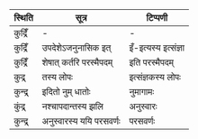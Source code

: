 | स्थिति | सूत्र | टिप्पणी |
| ----- | ------- | ------ |
| कुद्रिँ | - | - |
| कुद्रिँ | उपदेशेऽजनुनासिक इत् | इँ-इत्यस्य इत्संज्ञा |
| कुद्रिँ | शेषात् कर्तरि परस्मैपदम् | इति परस्मैपदम् |
| कुद्र् | तस्य लोपः | इत्संज्ञकस्य लोपः |
| कुन्द्र् | इदितो नुम् धातोः | नुमागामः |
| कुंद्र् | नश्चापदान्तस्य झलि | अनुस्वारः |
| कुन्द्र् | अनुस्वारस्य ययि परसवर्णः | परसवर्णः |
